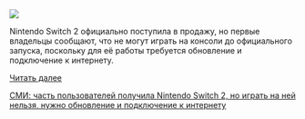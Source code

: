 <!--2025-05-28 13:29:44-->
<div class="yb">
  <div class="rss habr"><img src="https://habrastorage.org/getpro/habr/upload_files/2dd/fe1/f12/2ddfe1f1288f4db6cf202c0bbbde0304.jpg" /><p>Nintendo Switch 2 официально поступила в продажу, но первые владельцы сообщают, что не могут играть на консоли до официального запуска, поскольку для её работы требуется обновление и подключение к интернету.</p> <a href="https://habr.com/ru/articles/913656/#habracut">Читать далее</a> <p class="titl"><a href="https://habr.com/ru/news/913656/?utm_source=habrahabr&utm_medium=rss&utm_campaign=913656">СМИ: часть пользователей получила Nintendo Switch 2, но играть на ней нельзя, нужно обновление и подключение к интернету</a></p></div>
</div>

